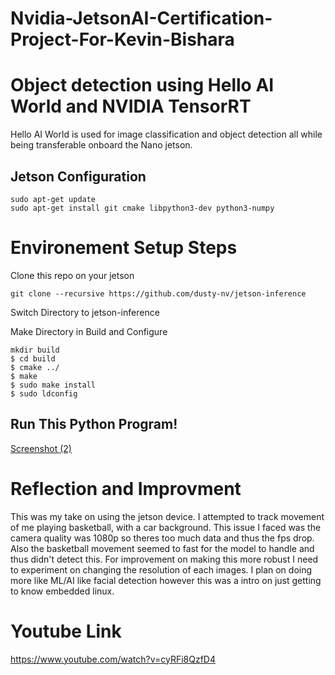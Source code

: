 # Nvidia-JetsonAI-Certification-Project-For-Kevin-Bishara

# Object detection using Hello AI World and NVIDIA TensorRT 
Hello AI World is used for image classification and object detection all while being transferable onboard the Nano jetson. 

## Jetson Configuration

````
sudo apt-get update
sudo apt-get install git cmake libpython3-dev python3-numpy
````

# Environement Setup Steps 

Clone this repo on your jetson
````
git clone --recursive https://github.com/dusty-nv/jetson-inference
```` 
Switch Directory to jetson-inference 

Make Directory in Build and Configure
```` 
mkdir build
$ cd build
$ cmake ../
$ make
$ sudo make install
$ sudo ldconfig
```` 

## Run This Python Program!
[Screenshot (2)](https://user-images.githubusercontent.com/89232571/131806302-c3fa1595-033a-4551-a703-12f6526f91b1.png)


# Reflection and Improvment
This was my take on using the jetson device. I attempted to track movement of me playing basketball, with a car background. This issue I faced was the camera quality was 1080p so theres too much data and thus the fps drop. Also the basketball movement seemed to fast for the model to handle and thus didn't detect this. For improvement on making this more robust I need to experiment on changing the resolution of each images. I plan on doing more like ML/AI like facial detection however this was a intro on just getting to know embedded linux.
# Youtube Link 
https://www.youtube.com/watch?v=cyRFi8QzfD4
